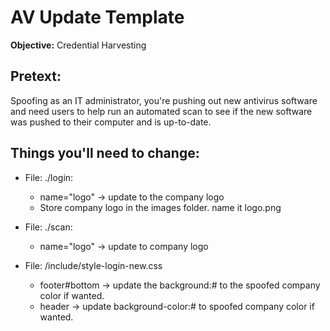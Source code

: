 # AV Update Template

**Objective:** Credential Harvesting

## Pretext:
Spoofing as an IT administrator, you're pushing out new antivirus software and need users to help run an automated scan to see if the new software was pushed to their computer and is up-to-date.

## Things you'll need to change:
* File: ./login: 
  * name="logo" -> update to the company logo
  * Store company logo in the images folder. name it logo.png

* File: ./scan: 
  * name="logo" -> update to company logo

* File: /include/style-login-new.css
  * footer#bottom -> update the background:# to the spoofed company color if wanted. 
  * header -> update background-color:# to spoofed company color if wanted.
